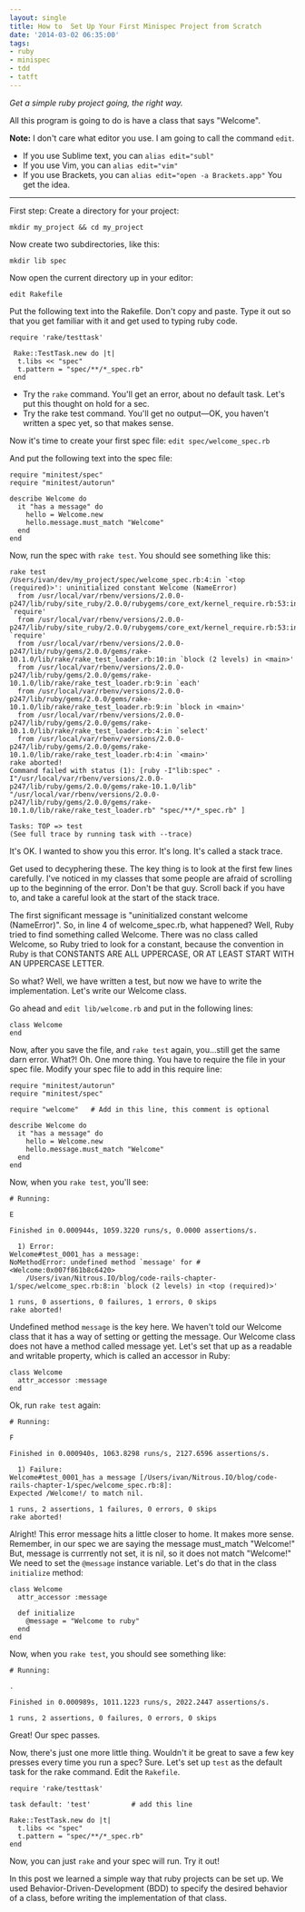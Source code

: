 ```yaml
---
layout: single
title: How to  Set Up Your First Minispec Project from Scratch
date: '2014-03-02 06:35:00'
tags:
- ruby
- minispec
- tdd
- tatft
---
```


 *Get a simple ruby project going, the right way.*
 
 All this program is going to do is have a class that says "Welcome".

**Note:** I don't care what editor you use. I am going to call the command `edit`.

* If you use Sublime text, you can `alias edit="subl"`
* If you use Vim, you can `alias edit="vim"`
* If you use Brackets, you can `alias edit="open -a Brackets.app"` You get the idea.

<hr>

First step: Create a directory for your project:

    mkdir my_project && cd my_project

Now create two subdirectories, like this:

    mkdir lib spec

Now open the current directory up in your editor:

    edit Rakefile

Put the following text into the Rakefile. Don't copy and paste. Type it out so that you get familiar with it and get used to typing ruby code.

    require 'rake/testtask'

     Rake::TestTask.new do |t|
      t.libs << "spec"
      t.pattern = "spec/**/*_spec.rb"
     end

* Try the `rake` command. You'll get an error, about no default task. Let's put this thought on hold for a sec.
* Try the rake test command. You'll get no output—OK, you haven't written a spec yet, so that makes sense.

Now it's time to create your first spec file: `edit spec/welcome_spec.rb`

And put the following text into the spec file:

    require "minitest/spec"
    require "minitest/autorun"

    describe Welcome do
      it "has a message" do
        hello = Welcome.new
        hello.message.must_match "Welcome"
      end
    end
    
Now, run the spec with `rake test`. You should see something like this:

    rake test
    /Users/ivan/dev/my_project/spec/welcome_spec.rb:4:in `<top (required)>': uninitialized constant Welcome (NameError)
      from /usr/local/var/rbenv/versions/2.0.0-p247/lib/ruby/site_ruby/2.0.0/rubygems/core_ext/kernel_require.rb:53:in `require'
      from /usr/local/var/rbenv/versions/2.0.0-p247/lib/ruby/site_ruby/2.0.0/rubygems/core_ext/kernel_require.rb:53:in `require'
      from /usr/local/var/rbenv/versions/2.0.0-p247/lib/ruby/gems/2.0.0/gems/rake-10.1.0/lib/rake/rake_test_loader.rb:10:in `block (2 levels) in <main>'
      from /usr/local/var/rbenv/versions/2.0.0-p247/lib/ruby/gems/2.0.0/gems/rake-10.1.0/lib/rake/rake_test_loader.rb:9:in `each'
      from /usr/local/var/rbenv/versions/2.0.0-p247/lib/ruby/gems/2.0.0/gems/rake-10.1.0/lib/rake/rake_test_loader.rb:9:in `block in <main>'
      from /usr/local/var/rbenv/versions/2.0.0-p247/lib/ruby/gems/2.0.0/gems/rake-10.1.0/lib/rake/rake_test_loader.rb:4:in `select'
      from /usr/local/var/rbenv/versions/2.0.0-p247/lib/ruby/gems/2.0.0/gems/rake-10.1.0/lib/rake/rake_test_loader.rb:4:in `<main>'
    rake aborted!
    Command failed with status (1): [ruby -I"lib:spec" -I"/usr/local/var/rbenv/versions/2.0.0-p247/lib/ruby/gems/2.0.0/gems/rake-10.1.0/lib" "/usr/local/var/rbenv/versions/2.0.0-p247/lib/ruby/gems/2.0.0/gems/rake-10.1.0/lib/rake/rake_test_loader.rb" "spec/**/*_spec.rb" ]

    Tasks: TOP => test
    (See full trace by running task with --trace)
   
It's OK. I wanted to show you this error. It's long. It's called a stack trace. 

Get used to decyphering these. The key thing is to look at the first few lines carefully. I've noticed in my classes that some people are afraid of scrolling up to the beginning of the error. Don't be that guy. Scroll back if you have to, and take a careful look at the start of the stack trace. 

The first significant message is "uninitialized constant welcome (NameError)". So, in line 4 of welcome_spec.rb, what happened? Well, Ruby tried to find something called Welcome. There was no class called Welcome, so Ruby tried to look for a constant, because the convention in Ruby is that CONSTANTS ARE ALL UPPERCASE, OR AT LEAST START WITH AN UPPERCASE LETTER.

So what? Well, we have written a test, but now we have to write the implementation. Let's write our Welcome class.

Go ahead and `edit lib/welcome.rb` and put in the following lines:

    class Welcome
    end
    
Now, after you save the file, and `rake test` again, you...still get the same darn error. What?! Oh. One more thing. You have to require the file in your spec file. Modify your spec file to add in this require line:

    require "minitest/autorun"
    require "minitest/spec"

    require "welcome"   # Add in this line, this comment is optional

    describe Welcome do
      it "has a message" do
        hello = Welcome.new
        hello.message.must_match "Welcome"
      end
    end
    
Now, when you `rake test`, you'll see:

    # Running:

    E

    Finished in 0.000944s, 1059.3220 runs/s, 0.0000 assertions/s.

      1) Error:
    Welcome#test_0001_has a message:
    NoMethodError: undefined method `message' for #<Welcome:0x007f861b8c6420>
        /Users/ivan/Nitrous.IO/blog/code-rails-chapter-1/spec/welcome_spec.rb:8:in `block (2 levels) in <top (required)>'

    1 runs, 0 assertions, 0 failures, 1 errors, 0 skips
    rake aborted!

Undefined method `message` is the key here. We haven't told our Welcome class that it has a way of setting or getting the message. Our Welcome class does not have a method called message yet. Let's set that up as a readable and writable property, which is called an accessor in Ruby:

    class Welcome
      attr_accessor :message
    end
    
Ok, run `rake test` again:

    # Running:

    F

    Finished in 0.000940s, 1063.8298 runs/s, 2127.6596 assertions/s.

      1) Failure:
    Welcome#test_0001_has a message [/Users/ivan/Nitrous.IO/blog/code-rails-chapter-1/spec/welcome_spec.rb:8]:
    Expected /Welcome!/ to match nil.

    1 runs, 2 assertions, 1 failures, 0 errors, 0 skips
    rake aborted!
    
Alright! This error message hits a little closer to home. It makes more sense. Remember, in our spec we are saying the message must_match "Welcome!" But, message is currrently not set, it is nil, so it does not match "Welcome!" We need to set the `@message` instance variable. Let's do that in the class `initialize` method:

    class Welcome
      attr_accessor :message

      def initialize
        @message = "Welcome to ruby"
      end
    end
    
Now, when you `rake test`, you should see something like:

    # Running:

    .

    Finished in 0.000989s, 1011.1223 runs/s, 2022.2447 assertions/s.

    1 runs, 2 assertions, 0 failures, 0 errors, 0 skips

Great! Our spec passes.

Now, there's just one more little thing. Wouldn't it be great to save a few key presses every time you run a spec? Sure. Let's set up `test` as the default task for the rake command. Edit the `Rakefile`.

    require 'rake/testtask'

    task default: 'test'          # add this line

    Rake::TestTask.new do |t|
      t.libs << "spec"
      t.pattern = "spec/**/*_spec.rb"
    end
    
Now, you can just `rake` and your spec will run. Try it out!

In this post we learned a simple way that ruby projects can be set up. We used Behavior-Driven-Development (BDD) to specify the desired behavior of a class, before writing the implementation of that class.